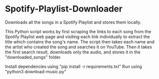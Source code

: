 # Spotify-Playlist-Downloader
Downloads all the songs in a Spotify Playlist and stores them locally.


This Python script works by first scraping the links to each song from the Spotify Playlist web page and visiting each link individually to extract the title which contains the song's name.
The script then takes each name and the artist who created the song and searches it on YouTube.
Then it takes the first search result, downloads only the audio, and stores it in the "downloaded_songs" folder.


Install dependencies using "pip install -r requirements.txt"
Run using "python3 download-music.py"
